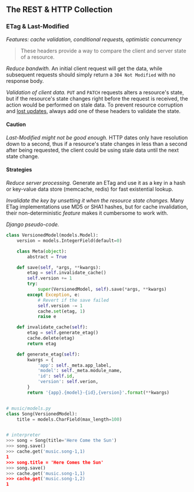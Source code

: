 ## The REST & HTTP Collection

### ETag & Last-Modified
_Features: cache validation, conditional requests, optimistic concurrency_

> These headers provide a way to compare the client and server state of
> a resource.

*Reduce bandwith.* An initial client request will get the data, while subsequent
requests should simply return a `304 Not Modified` with no response body.

*Validation of client data.* `PUT` and `PATCH` requests alters a resource's state,
but if the resource's state changes right before the request is received, the action
would be performed on stale data. To prevent resource corruption and
[lost updates][concurrency control], always add one of these headers to validate
the state.

#### Caution

*Last-Modified might not be good enough.* HTTP dates only have resolution down to a
second, thus if a resource's state changes in less than a second after being
requested, the client could be using stale data until the next state change.

#### Strategies

*Reduce server processing.* Generate an ETag and use it as a key in a hash or
key-value data store (memcache, redis) for fast existential lookup.

*Invalidate the key by unsetting it when the resource state changes.* Many ETag
implementations use MD5 or SHA1 hashes, but for cache invalidation, their
non-deterministic _feature_ makes it cumbersome to work with. 

*Django pseudo-code.*

```python
class VersionedModel(models.Model):
    version = models.IntegerField(default=0)

    class Meta(object):
        abstract = True

    def save(self, *args, **kwargs):
        etag = self.invalidate_cache()
        self.version += 1
        try:
            super(VersionedModel, self).save(*args, **kwargs)
        except Exception, e:
            # Revert if the save failed
            self.version -= 1
            cache.set(etag, 1)
            raise e

    def invalidate_cache(self):
        etag = self.generate_etag()
        cache.delete(etag)
        return etag

    def generate_etag(self):
        kwargs = {
            'app': self._meta.app_label,
            'model': self._meta.module_name,
            'id': self.id,
            'version': self.verion,
        }
        return '{app}.{model}-{id},{version}'.format(**kwargs)


# music/models.py
class Song(VersionedModel):
    title = models.CharField(max_length=100)


# interpreter
>>> song = Song(title='Here Come the Sun')
>>> song.save()
>>> cache.get('music.song-1,1)
1
>>> song.title = 'Here Comes the Sun'
>>> song.save()
>>> cache.get('music.song-1,1)
>>> cache.get('music.song-1,2)
1
```

[concurrency control]: http://en.wikipedia.org/wiki/Concurrency_control
